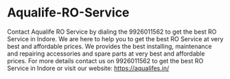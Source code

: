 # Aqualife-RO-Service
Contact Aqualife RO Service by dialing the 9926011562 to get the best RO Service in Indore. We are here to help you to get the best RO Service at very best and affordable prices. We provides the best installing, maintenance and repairing accessories and spare parts at very best and affordable prices. For more details contact us on 9926011562 to get the best RO Service in Indore or visit our website: https://aqualifes.in/

